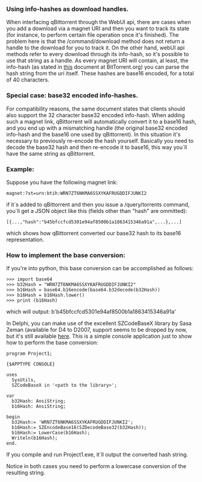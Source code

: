 ### Using info-hashes as download handles.

When interfacing qBittorrent through the WebUI api, there are cases when you add a download via a magnet URI and then you want to track its state (for instance, to perform certain file operation once it's finished). The problem here is that the /command/download method does not return a handle to the download for you to track it. On the other hand, webUI api methods refer to every download through its info-hash, so it's possible to use that string as a handle. As every magnet URI will contain, al least, the info-hash (as stated in [this](http://www.bittorrent.org/beps/bep_0009.html) document at BitTorrent.org) you can parse the hash string from the uri itself. These hashes are base16 encoded, for a total of 40 characters.  

### Special case: base32 encoded info-hashes.

For compatibility reasons, the same document states that clients should also support the 32 character base32 encoded info-hash. When adding such a magnet link, qBittorrent will automatically convert it to a base16 hash, and you end up with a mismatching handle (the original base32 encoded info-hash and the base16 one used by qBittorrent). In this situation it's necessary to previously re-encode the hash yourself. Basically you need to decode the base32 hash and then re-encode it to base16, this way you´ll have the same string as qBittorrent.

### Example:
Suppose you have the following magnet link:

    magnet:?xt=urn:btih:WRN7ZT6NKMA6SSXYKAFRUGDDIFJUNKI2

if it´s added to qBittorrent and then you issue a /query/torrents command, you´ll get a JSON object like this (fields other than "hash" are ommitted):
  
    [{...,"hash":"b45bfccfcd5301e94af8500b1a1863415346a91a",...},...]

which shows how qBittorrent converted our base32 hash to its base16 representation.

### How to implement the base conversion:

If you're into python, this base conversion can be accomplished as follows:
    
    >>> import base64
    >>> b32Hash = "WRN7ZT6NKMA6SSXYKAFRUGDDIFJUNKI2"
    >>> b16Hash = base64.b16encode(base64.b32decode(b32Hash))
    >>> b16Hash = b16Hash.lower()
    >>> print (b16Hash)

which will output: b'b45bfccfcd5301e94af8500b1a1863415346a91a'

In Delphi, you can make use of the excellent SZCodeBaseX library by Sasa Zeman (available for D4 to D2007, support seems to be dropped by now, but it's still available [here](http://www.torry.net/vcl/internet/coding/SZCodeBaseX.zip). This is a simple console application just to show how to perform the base conversion:

    program Project1;

    {$APPTYPE CONSOLE}

    uses
      SysUtils,
      SZCodeBaseX in '<path to the library>';

    var
      b32Hash: AnsiString;
      b16Hash: AnsiString;

    begin
      b32Hash:= 'WRN7ZT6NKMA6SSXYKAFRUGDDIFJUNKI2';
      b16Hash:= SZEncodeBase16(SZDecodeBase32(b32Hash));
      b16Hash:= LowerCase(b16Hash);
      Writeln(b16Hash);
    end.

If you compile and run Project1.exe, it´ll output the converted hash string.

Notice in both cases you need to perform a lowercase conversion of the resulting string.